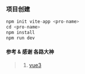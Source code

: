 
### 项目创建
```js
npm init vite-app <pro-name>
cd <pro-name>
npm install
npm run dev
```



#### 参考 & 感谢 各路大神
>1. [vue3](#https://www.bilibili.com/video/BV1ua4y1E7fj?spm_id_from=333.999.0.0)
